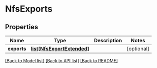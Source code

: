 # NfsExports

## Properties
Name | Type | Description | Notes
------------ | ------------- | ------------- | -------------
**exports** | [**list[NfsExportExtended]**](NfsExportExtended.md) |  | [optional] 

[[Back to Model list]](../README.md#documentation-for-models) [[Back to API list]](../README.md#documentation-for-api-endpoints) [[Back to README]](../README.md)


